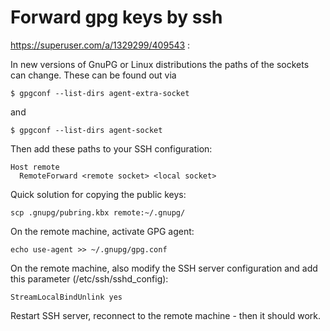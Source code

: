# Forward gpg keys by ssh

https://superuser.com/a/1329299/409543 :

In new versions of GnuPG or Linux distributions the paths of the sockets can change. These can be found out via

```
$ gpgconf --list-dirs agent-extra-socket
```

and

```
$ gpgconf --list-dirs agent-socket
```

Then add these paths to your SSH configuration:

```
Host remote
  RemoteForward <remote socket> <local socket>
```

Quick solution for copying the public keys:

```
scp .gnupg/pubring.kbx remote:~/.gnupg/
```

On the remote machine, activate GPG agent:

```
echo use-agent >> ~/.gnupg/gpg.conf
```

On the remote machine, also modify the SSH server configuration and add this parameter (/etc/ssh/sshd_config):

```
StreamLocalBindUnlink yes
```

Restart SSH server, reconnect to the remote machine - then it should work.
